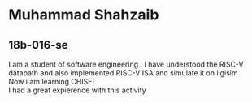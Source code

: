 # Muhammad Shahzaib
## 18b-016-se
I am a student of software engineering . I have understood the RISC-V datapath and also implemented RISC-V ISA and simulate it on ligisim\
Now i am learning CHISEL\
I had a great expierence with this activity
